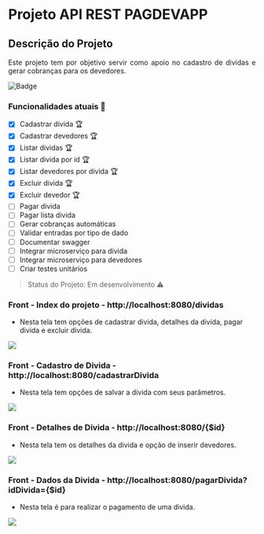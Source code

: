 # Projeto API REST PAGDEVAPP 

## Descrição do Projeto
<p align="justify"> Este projeto tem por objetivo servir como apoio no cadastro de dividas e gerar cobranças para os devedores.</p>

![Badge](https://img.shields.io/static/v1?label=java&message=spring-boot&color=blue&style=for-the-badge&logo=JAVA)

### Funcionalidades atuais :checkered_flag:

- [X] Cadastrar divida :trophy:
- [X] Cadastrar devedores :trophy:
- [X] Listar dividas :trophy:
- [X] Listar divida por id :trophy:
- [X] Listar devedores por divida :trophy:
- [X] Excluir divida :trophy:
- [X] Excluir devedor :trophy:
- [ ] Pagar divida
- [ ] Pagar lista divida
- [ ] Gerar cobranças automáticas
- [ ] Validar entradas por tipo de dado
- [ ] Documentar swagger
- [ ] Integrar microserviço para divida
- [ ] Integrar microserviço para devedores
- [ ] Criar testes unitários

> Status do Projeto: Em desenvolvimento :warning:


### Front - Index do projeto - http://localhost:8080/dividas

- Nesta tela tem opções de cadastrar divida, detalhes da divida, pagar divida e excluir divida.

<img src="https://github.com/marciliodev/pagdevapp/blob/master/img/01.png?raw=true">

### Front - Cadastro de Divida - http://localhost:8080/cadastrarDivida

- Nesta tela tem opções de salvar a divida com seus parâmetros.

<img src="https://github.com/marciliodev/pagdevapp/blob/master/img/02.png?raw=true">

### Front - Detalhes de Divida - http://localhost:8080/{$id}

- Nesta tela tem os detalhes da divida e opção de inserir devedores.

<img src="https://github.com/marciliodev/pagdevapp/blob/master/img/03.png?raw=true">

### Front - Dados da Divida - http://localhost:8080/pagarDivida?idDivida={$id}

- Nesta tela é para realizar o pagamento de uma divida.

<img src="https://github.com/marciliodev/pagdevapp/blob/master/img/04.png?raw=true">









